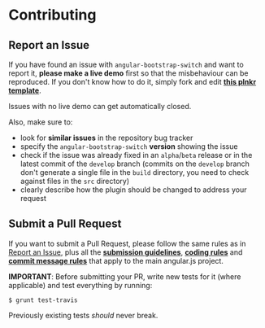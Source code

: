 Contributing
============

## <a name="report-issue"></a> Report an Issue

If you have found an issue with `angular-bootstrap-switch` and want to report it, **please make a live demo** first 
so that the misbehaviour can be reproduced. If you don't know how to do it, simply fork and edit 
**[this plnkr template](http://plnkr.co/edit/SWy8YmrVi8IsTa4FuqSZ)**.

Issues with no live demo can get automatically closed.

Also, make sure to:
  - look for **similar issues** in the repository bug tracker
  - specify the `angular-bootstrap-switch` **version** showing the issue
  - check if the issue was already fixed in an `alpha`/`beta` release or in the latest commit of the `develop` branch
  (commits on the `develop` branch don't generate a single file in the `build` directory, you need to check against 
  files in the `src` directory)
  - clearly describe how the plugin should be changed to address your request

## <a name="submit-pr"></a> Submit a Pull Request

If you want to submit a Pull Request, please follow the same rules as in [Report an Issue](#report-issue), plus all the
**[submission guidelines](https://github.com/angular/angular.js/blob/master/CONTRIBUTING.md#submitting-a-pull-request)**,
**[coding rules](https://github.com/angular/angular.js/blob/master/CONTRIBUTING.md#rules)** and 
**[commit message rules](https://github.com/angular/angular.js/blob/master/CONTRIBUTING.md#commit)** that apply to the 
main angular.js project.

**IMPORTANT**: Before submitting your PR, write new tests for it (where applicable) and test everything by running:

```shell
$ grunt test-travis
```

Previously existing tests *should* never break.
